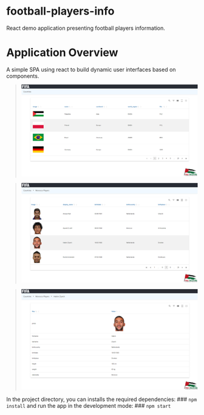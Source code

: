 # football-players-info
React demo application presenting football players information.

# Application Overview
A simple SPA using react to build dynamic user interfaces based on components.

> ![Alt text](fifa_countries.png)

> ![Alt text](fifa_morocco_players.png)

> ![Alt text](fifa_players_ziyech.png)

In the project directory, you can installs the required dependencies: ### `npm install` and run the app in the development mode: ### `npm start`

